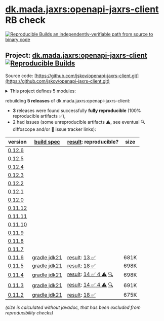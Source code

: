 [dk.mada.jaxrs:openapi-jaxrs-client](https://central.sonatype.com/artifact/dk.mada.jaxrs/openapi-jaxrs-client/versions) RB check
=======

[![Reproducible Builds](https://reproducible-builds.org/images/logos/rb.svg) an independently-verifiable path from source to binary code](https://reproducible-builds.org/)

## Project: [dk.mada.jaxrs:openapi-jaxrs-client](https://central.sonatype.com/artifact/dk.mada.jaxrs/openapi-jaxrs-client/versions) [![Reproducible Builds](https://img.shields.io/endpoint?url=https://raw.githubusercontent.com/jvm-repo-rebuild/reproducible-central/master/content/dk/mada/jaxrs/openapi-jaxrs-client/badge.json)](https://github.com/jvm-repo-rebuild/reproducible-central/blob/master/content/dk/mada/jaxrs/openapi-jaxrs-client/README.md)

Source code: [https://github.com/jskov/openapi-jaxrs-client.git](https://github.com/jskov/openapi-jaxrs-client.git)

<details><summary>This project defines 5 modules:</summary>

* [dk.mada.jaxrs:generator-api](https://central.sonatype.com/artifact/dk.mada.jaxrs/generator-api/overview)
* [dk.mada.jaxrs:model](https://central.sonatype.com/artifact/dk.mada.jaxrs/model/overview)
* [dk.mada.jaxrs:openapi-jaxrs-bom](https://central.sonatype.com/artifact/dk.mada.jaxrs/openapi-jaxrs-bom/overview)
* [dk.mada.jaxrs:openapi-jaxrs-client](https://central.sonatype.com/artifact/dk.mada.jaxrs/openapi-jaxrs-client/overview)
* [dk.mada.jaxrs:parser](https://central.sonatype.com/artifact/dk.mada.jaxrs/parser/overview)
</details>

rebuilding **5 releases** of dk.mada.jaxrs:openapi-jaxrs-client:
- **3** releases were found successfully **fully reproducible** (100% reproducible artifacts :white_check_mark:),
- 2 had issues (some unreproducible artifacts :warning:, see eventual :mag: diffoscope and/or :memo: issue tracker links):

| version | [build spec](/BUILDSPEC.md) | [result](https://reproducible-builds.org/docs/jvm/): reproducible? | size |
| -- | --------- | ------ | -- |
| [0.12.6](https://central.sonatype.com/artifact/dk.mada.jaxrs/openapi-jaxrs-bom/0.12.6/pom) | | | |
| [0.12.5](https://central.sonatype.com/artifact/dk.mada.jaxrs/openapi-jaxrs-bom/0.12.5/pom) | | | |
| [0.12.4](https://central.sonatype.com/artifact/dk.mada.jaxrs/openapi-jaxrs-bom/0.12.4/pom) | | | |
| [0.12.3](https://central.sonatype.com/artifact/dk.mada.jaxrs/openapi-jaxrs-bom/0.12.3/pom) | | | |
| [0.12.2](https://central.sonatype.com/artifact/dk.mada.jaxrs/openapi-jaxrs-bom/0.12.2/pom) | | | |
| [0.12.1](https://central.sonatype.com/artifact/dk.mada.jaxrs/openapi-jaxrs-bom/0.12.1/pom) | | | |
| [0.12.0](https://central.sonatype.com/artifact/dk.mada.jaxrs/openapi-jaxrs-bom/0.12.0/pom) | | | |
| [0.11.12](https://central.sonatype.com/artifact/dk.mada.jaxrs/openapi-jaxrs-bom/0.11.12/pom) | | | |
| [0.11.11](https://central.sonatype.com/artifact/dk.mada.jaxrs/openapi-jaxrs-bom/0.11.11/pom) | | | |
| [0.11.10](https://central.sonatype.com/artifact/dk.mada.jaxrs/openapi-jaxrs-bom/0.11.10/pom) | | | |
| [0.11.9](https://central.sonatype.com/artifact/dk.mada.jaxrs/openapi-jaxrs-bom/0.11.9/pom) | | | |
| [0.11.8](https://central.sonatype.com/artifact/dk.mada.jaxrs/openapi-jaxrs-bom/0.11.8/pom) | | | |
| [0.11.7](https://central.sonatype.com/artifact/dk.mada.jaxrs/openapi-jaxrs-bom/0.11.7/pom) | | | |
| [0.11.6](https://central.sonatype.com/artifact/dk.mada.jaxrs/openapi-jaxrs-client/0.11.6/pom) | [gradle jdk21](openapi-jaxrs-client-0.11.6.buildspec) | [result](openapi-jaxrs-client-0.11.6.buildinfo): [13 :white_check_mark: ](openapi-jaxrs-client-0.11.6.buildcompare) | 681K |
| [0.11.5](https://central.sonatype.com/artifact/dk.mada.jaxrs/openapi-jaxrs-client/0.11.5/pom) | [gradle jdk21](openapi-jaxrs-client-0.11.5.buildspec) | [result](openapi-jaxrs-client-0.11.5.buildinfo): [18 :white_check_mark: ](openapi-jaxrs-client-0.11.5.buildcompare) | 698K |
| [0.11.4](https://central.sonatype.com/artifact/dk.mada.jaxrs/openapi-jaxrs-client/0.11.4/pom) | [gradle jdk21](openapi-jaxrs-client-0.11.4.buildspec) | [result](openapi-jaxrs-client-0.11.4.buildinfo): [14 :white_check_mark:  4 :warning:](openapi-jaxrs-client-0.11.4.buildcompare) [:mag:](openapi-jaxrs-client-0.11.4.diffoscope) | 698K |
| [0.11.3](https://central.sonatype.com/artifact/dk.mada.jaxrs/openapi-jaxrs-client/0.11.3/pom) | [gradle jdk21](openapi-jaxrs-client-0.11.3.buildspec) | [result](openapi-jaxrs-client-0.11.3.buildinfo): [14 :white_check_mark:  4 :warning:](openapi-jaxrs-client-0.11.3.buildcompare) [:mag:](openapi-jaxrs-client-0.11.3.diffoscope) | 691K |
| [0.11.2](https://central.sonatype.com/artifact/dk.mada.jaxrs/openapi-jaxrs-client/0.11.2/pom) | [gradle jdk21](openapi-jaxrs-client-0.11.2.buildspec) | [result](openapi-jaxrs-client-0.11.2.buildinfo): [18 :white_check_mark: ](openapi-jaxrs-client-0.11.2.buildcompare) | 675K |

<i>(size is calculated without javadoc, that has been excluded from reproducibility checks)</i>
